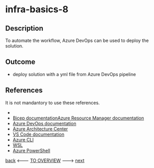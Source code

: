 # infra-basics-8

## Description

To automate the workflow, Azure DevOps can be used to deploy the solution. 

## Outcome

- deploy solution with a yml file from Azure DevOps pipeline 

## References

It is not mandantory to use these references.

- 
- [Bicep documentation](https://docs.microsoft.com/en-us/azure/azure-resource-manager/bicep/)[Azure Resource Manager documentation](https://docs.microsoft.com/en-us/azure/azure-resource-manager/)
- [Azure DevOps documentation](https://docs.microsoft.com/en-us/azure/devops/?view=azure-devops)
- [Azure Architecture Center](https://docs.microsoft.com/en-us/azure/architecture/)
- [VS Code documentation](https://code.visualstudio.com/Docs)
- [Azure CLI](https://docs.microsoft.com/en-us/cli/azure/reference-index?view=azure-cli-latest)
- [WSL](https://docs.microsoft.com/en-us/windows/wsl/about)
- [Azure PowerShell](https://docs.microsoft.com/en-us/powershell/azure/?view=azps-6.6.0)

[back](./infra-basics-7.md) <--- [TO OVERVIEW](../Infrastructure.md) ---> [next](./infra-basics-9.md)
